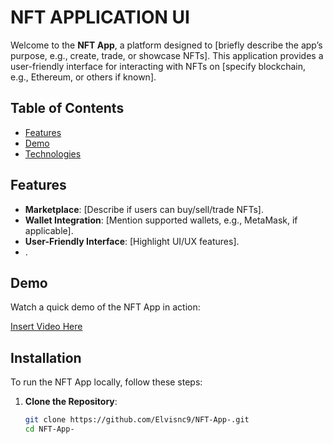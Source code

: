 # NFT APPLICATION UI

Welcome to the **NFT App**, a platform designed to [briefly describe the app’s purpose, e.g., create, trade, or showcase NFTs]. This application provides a user-friendly interface for interacting with NFTs on [specify blockchain, e.g., Ethereum,  or others if known].

## Table of Contents
- [Features](#features)
- [Demo](#demo)
- [Technologies](#Flutter)

## Features
- **Marketplace**: [Describe if users can buy/sell/trade NFTs].
- **Wallet Integration**: [Mention supported wallets, e.g., MetaMask, if applicable].
- **User-Friendly Interface**: [Highlight UI/UX features].
- .

## Demo
Watch a quick demo of the NFT App in action:

[Insert Video Here](assets/images/NFT%20APP.mp4)



## Installation
To run the NFT App locally, follow these steps:
1. **Clone the Repository**:
   ```bash
   git clone https://github.com/Elvisnc9/NFT-App-.git
   cd NFT-App-

